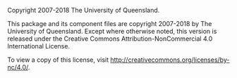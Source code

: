 Copyright 2007-2018 The University of Queensland.

This package and its component files are copyright 2007-2018 by
The University of Queensland.  Except where otherwise noted, this
version is released under the Creative Commons
Attribution-NonCommercial 4.0 International License.

To view a copy of this license, visit
http://creativecommons.org/licenses/by-nc/4.0/.
